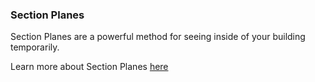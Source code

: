 ### Section Planes
Section Planes are a powerful method for seeing inside of your building temporarily.

Learn more about Section Planes [here](/Building-the-Farnsworth-House/Visual-Settings.md)


